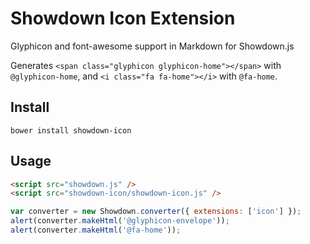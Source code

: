 Showdown Icon Extension
=======================

Glyphicon and font-awesome support in Markdown for Showdown.js

Generates ```<span class="glyphicon glyphicon-home"></span>``` with ```@glyphicon-home```,
and ```<i class="fa fa-home"></i>``` with ```@fa-home```.


## Install
```bower install showdown-icon```

## Usage
```html
<script src="showdown.js" />
<script src="showdown-icon/showdown-icon.js" />
```

```js
var converter = new Showdown.converter({ extensions: ['icon'] });
alert(converter.makeHtml('@glyphicon-envelope'));
alert(converter.makeHtml('@fa-home'));
```

